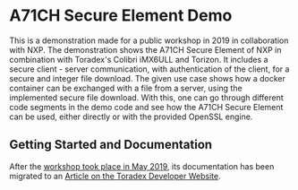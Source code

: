 # A71CH Secure Element Demo

This is a demonstration made for a public workshop in 2019 in collaboration with NXP. The demonstration shows the A71CH Secure Element of NXP in combination with Toradex's Colibri iMX6ULL and Torizon. It includes a secure client - server communication, with authentication of the client, for a secure and integer file download. The given use case shows how a docker container can be exchanged with a file from a server, using the implemented secure file download. With this, one can go through different code segments in the demo code and see how the A71CH Secure Element can be used, either directly or with the provided OpenSSL engine.

## Getting Started and Documentation

After the [workshop took place in May 2019](https://www.toradex.com/de/events/toradex-iot-security-tech-day-with-nxp-germany-2019), its documentation has been migrated to an [Article on the Toradex Developer Website](https://developer.toradex.com/knowledge-base/a71ch-secure-element-demo).